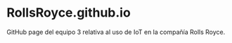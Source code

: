 # RollsRoyce.github.io
GitHub page del equipo 3 relativa al uso de IoT en la compañía Rolls Royce. 
